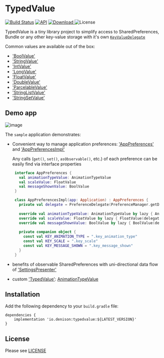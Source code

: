 # TypedValue
[![Build Status](https://travis-ci.org/YuriDenison/typedvalue.svg?branch=master)](https://travis-ci.org/YuriDenison/typedvalue)
[![API](https://img.shields.io/badge/API-14%2B-brightgreen.svg?style=flat)](https://android-arsenal.com/api?level=14)
[![Download](https://api.bintray.com/packages/volkman/android/typedvalue/images/download.svg) ](https://bintray.com/volkman/android/typedvalue/_latestVersion)
![License](https://img.shields.io/badge/license-apache%202.0-blue.svg)

TypedValue is a tiny library project to simplify access to SharedPreferences, Bundle or any other key-value storage with it's own [`KeyValueDelegate`][key_value_delegate] 

Common values are available out of the box: 
* ['BoolValue'][bool_value]
* ['StringValue'][string_value]
* ['IntValue'][int_value]
* ['LongValue'][long_value]
* ['FloatValue'][float_value]
* ['DoubleValue'][double_value]
* ['ParcelableValue'][parcelable_value]
* ['StringListValue'][string_list_value]
* ['StringSetValue'][string_set_value]


## Demo app
![image](https://github.com/YuriDenison/typedvalue/blob/master/art/sample.gif)

The `sample` application demonstrates: 
* Convenient way to manage application preferences: ['AppPreferences'][app_preferences] and ['AppPreferencesImpl'][app_preferences_impl]
  
  Any calls (`get()`, `set()`, `asObservable()`, etc.) of each preference can be easily find via interface properties
  ``` kotlin
   interface AppPreferences {
     val animationTypeValue: AnimationTypeValue
     val scaleValue: FloatValue
     val messageShownValue: BoolValue
   }
  ```
  ``` kotlin
   class AppPreferencesImpl(app: Application) : AppPreferences {
     private val delegate = PreferenceDelegate(PreferenceManager.getDefaultSharedPreferences(app))
   
     override val animationTypeValue: AnimationTypeValue by lazy { AnimationTypeValue(delegate, KEY_ANIMATION_TYPE, AnimationType.CONFETTI) }
     override val scaleValue: FloatValue by lazy { FloatValue(delegate, KEY_SCALE, 0.8f) }
     override val messageShownValue: BoolValue by lazy { BoolValue(delegate, KEY_MESSAGE_SHOWN) }
   
     private companion object {
       const val KEY_ANIMATION_TYPE = ".key_animation_type"
       const val KEY_SCALE = ".key_scale"
       const val KEY_MESSAGE_SHOWN = ".key_message_shown"
     }
   }
  ```


* benefits of observable SharedPreferences with uni-directional data flow of ['SettingsPresenter'][settings_presenter]
* custom ['TypedValue'][typed_value]: [AnimationTypeValue][animation_type_value]

## Installation
Add the following dependency to your `build.gradle` file:

```
dependencies {
    implementation 'io.denison:typedvalue:${LATEST_VERSION}'
}
```

## License
Please see [LICENSE](/LICENSE)


[key_value_delegate]: https://github.com/YuriDenison/typedvalue/blob/master/library/src/main/java/io/denison/typedvalue/KeyValueDelegate.kt
[typed_value]: https://github.com/YuriDenison/typedvalue/blob/master/library/src/main/java/io/denison/typedvalue/TypedValue.kt
[animation_type_value]: https://github.com/YuriDenison/typedvalue/blob/master/sample/src/main/java/io/denison/typedvalue/sample/preferences/value/AnimationTypeValue.kt
[settings_presenter]: https://github.com/YuriDenison/typedvalue/blob/master/sample/src/main/java/io/denison/typedvalue/sample/ui/settings/SettingsPresenter.kt
[app_preferences]: https://github.com/YuriDenison/typedvalue/blob/master/sample/src/main/java/io/denison/typedvalue/sample/preferences/AppPreferences.kt
[app_preferences_impl]: https://github.com/YuriDenison/typedvalue/blob/master/sample/src/main/java/io/denison/typedvalue/sample/preferences/AppPreferencesImpl.kt
[bool_value]: https://github.com/YuriDenison/typedvalue/blob/master/library/src/main/java/io/denison/typedvalue/common/BoolValue.kt
[double_value]: https://github.com/YuriDenison/typedvalue/blob/master/library/src/main/java/io/denison/typedvalue/common/DoubleValue.kt
[float_value]: https://github.com/YuriDenison/typedvalue/blob/master/library/src/main/java/io/denison/typedvalue/common/FloatValue.kt
[int_value]: https://github.com/YuriDenison/typedvalue/blob/master/library/src/main/java/io/denison/typedvalue/common/IntValue.kt
[long_value]: https://github.com/YuriDenison/typedvalue/blob/master/library/src/main/java/io/denison/typedvalue/common/LongValue.kt
[parcelable_value]: https://github.com/YuriDenison/typedvalue/blob/master/library/src/main/java/io/denison/typedvalue/common/ParcelableValue.kt
[string_list_value]: https://github.com/YuriDenison/typedvalue/blob/master/library/src/main/java/io/denison/typedvalue/common/StringListValue.kt
[string_set_value]: https://github.com/YuriDenison/typedvalue/blob/master/library/src/main/java/io/denison/typedvalue/common/StringSetValue.kt
[string_value]: https://github.com/YuriDenison/typedvalue/blob/master/library/src/main/java/io/denison/typedvalue/common/StringValue.kt

